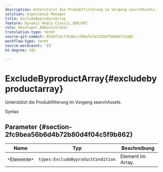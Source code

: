 ```yaml
---
description: Unterstützt die Produktfilterung im Vorgang searchAssets.
solution: Experience Manager
title: ExcludeByproductArray
feature: Dynamic Media Classic,SDK/API
role: Developer,Administrator
translation-type: tm+mt
source-git-commit: 052bfcbcf1bd4ccf60afa7e3325bf58dd07cba85
workflow-type: tm+mt
source-wordcount: '33'
ht-degree: 18%

---
```



# ExcludeByproductArray{#excludebyproductarray}

Unterstützt die Produktfilterung im Vorgang searchAssets.

Syntax

## Parameter {#section-2fc9bea56b6d4b72b80d4f04c5f9b862}

| Name | Typ | Beschreibung |
|---|---|---|
| `*`Elemente`*` | `types:ExcludeByproductCondition` | Element im Array. |

